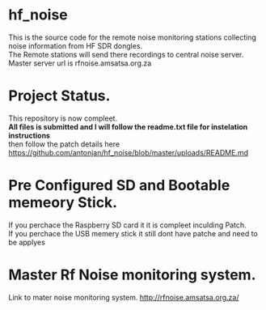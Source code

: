# hf_noise<br>
This is the source code for the remote noise monitoring stations collecting noise information from HF SDR dongles.<br>
The Remote stations will send there recordings to central noise server.<br>
Master server url is rfnoise.amsatsa.org.za<br>
# Project Status.
This repository is now compleet.<br>
<b>All files is submitted and I will follow the readme.txt file for instelation instructions</b><br>
then follow the patch details here <a href="https://github.com/antonjan/hf_noise/blob/master/uploads/README.md">https://github.com/antonjan/hf_noise/blob/master/uploads/README.md</a><br>
# Pre Configured SD and Bootable memeory Stick.
If you perchace the Raspberry SD card it it is compleet inculding Patch.<br>
If you perchace the USB memery stick it still dont have patche and need to be applyes
# Master Rf Noise monitoring system.
Link to mater noise monitoring system. <a href="http://rfnoise.amsatsa.org.za/">http://rfnoise.amsatsa.org.za/</a><br>
